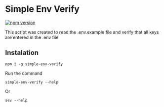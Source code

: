 # Simple Env Verify

[![npm version](https://img.shields.io/npm/v/simple-env-verify.svg?style=flat-square)](https://www.npmjs.com/package/simple-env-verify)

This script was created to read the .env.example file and verify that all keys are entered in the .env file


## Instalation
```
npm i -g simple-env-verify
```

Run the command

```
simple-env-verify --help
```
Or
```
sev --help
```



